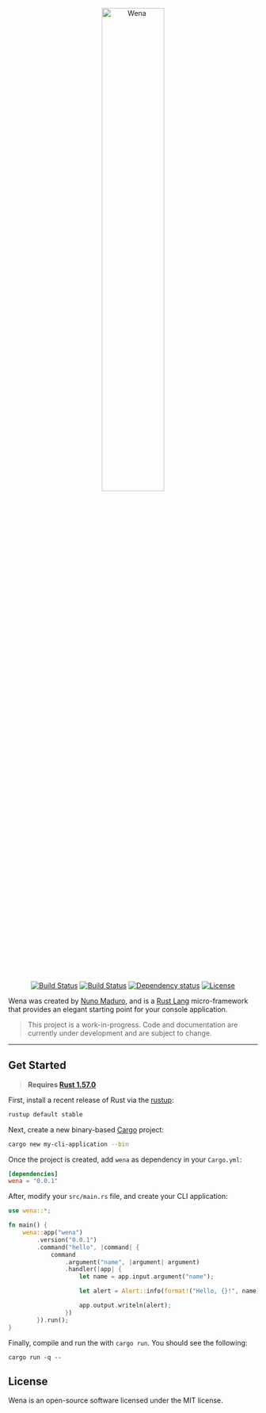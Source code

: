 <p align="center">
    <img title="Wena" width="50%" src="https://raw.githubusercontent.com/wena-cli/wena/main/art/logo.png" />
</p>

<p align="center">
    <a href="https://crates.io/crates/wena"><img src="https://img.shields.io/crates/v/wena" alt="Build Status"></img></a>
    <a href="https://github.com/wena-cli/wena/actions"><img src="https://img.shields.io/github/workflow/status/wena-cli/wena/Tests.svg" alt="Build Status"></img></a>
    <a href="https://deps.rs/repo/github/wena-cli/wena"><img src="https://deps.rs/repo/github/wena-cli/wena/status.svg" alt="Dependency status"></a>
    <a href="https://github.com/wena-cli/wena/blob/main/LICENSE"><img src="https://img.shields.io/badge/license-MIT-informational" alt="License"></a>
</p>

Wena was created by [Nuno Maduro](https://github.com/nunomaduro), and is a [Rust Lang](https://www.rust-lang.org) micro-framework that provides an elegant starting point for your console application.

> This project is a work-in-progress. Code and documentation are currently under development and are subject to change.

------

## Get Started

> **Requires [Rust 1.57.0](https://blog.rust-lang.org/2021/12/02/Rust-1.57.0.html)**

First, install a recent release of Rust via the [rustup](https://rustup.rs):

```sh
rustup default stable
```

Next, create a new binary-based [Cargo](https://doc.rust-lang.org/cargo/getting-started/installation.html) project:

```sh
cargo new my-cli-application --bin
```

Once the project is created, add `wena` as dependency in your `Cargo.yml`:

```toml
[dependencies]
wena = "0.0.1"
```

After, modify your `src/main.rs` file, and create your CLI application:

```rs
use wena::*;

fn main() {
    wena::app("wena")
        .version("0.0.1")
        .command("hello", |command| {
            command
                .argument("name", |argument| argument)
                .handler(|app| {
                    let name = app.input.argument("name");

                    let alert = Alert::info(format!("Hello, {}!", name).as_str());

                    app.output.writeln(alert);
                })
        }).run();
}
```

Finally, compile and run the with `cargo run`. You should see the following:

```
cargo run -q --
```

## License

Wena is an open-source software licensed under the MIT license.
